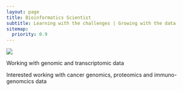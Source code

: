 ```yaml
---
layout: page
title: Bioinformatics Scientist
subtitle: Learning with the challenges | Growing with the data
sitemap:
  priority: 0.9
---
```


<img src="{{ '/assets/img/DNA.jpg' | prepend: site.baseurl }}" id="about-img">

<div id="describe-text">
	<p>Working with genomic and transcriptomic data</p>
	<p>Interested working with cancer genomics, proteomics and immuno-genomcics data</p>
</div>
